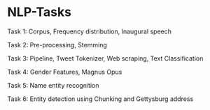 # NLP-Tasks
Task 1: Corpus, Frequency distribution, Inaugural speech

Task 2: Pre-processing, Stemming

Task 3: Pipeline, Tweet Tokenizer, Web scraping, Text Classification

Task 4: Gender Features, Magnus Opus

Task 5: Name entity recognition

Task 6: Entity detection using Chunking and Gettysburg address
